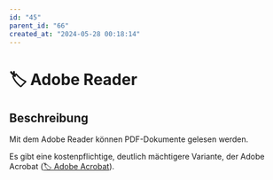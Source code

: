 ```yaml
---
id: "45"
parent_id: "66"
created_at: "2024-05-28 00:18:14"
---
```


# 🏷️ Adobe Reader

## Beschreibung

Mit dem Adobe Reader können PDF-Dokumente gelesen werden.

Es gibt eine kostenpflichtige, deutlich mächtigere Variante, der Adobe Acrobat ([🏷️ Adobe Acrobat](/de/tags/adobe-acrobat)).